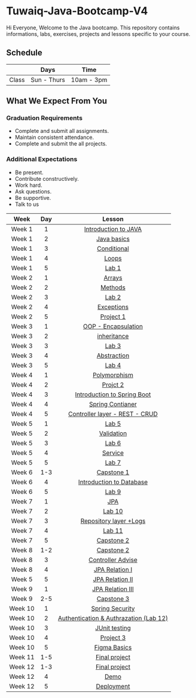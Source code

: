 # Tuwaiq-Java-Bootcamp-V4
Hi Everyone, Welcome to the Java bootcamp. This repository contains informations, labs, exercises, projects and lessons specific to your course.

## Schedule
|  | Days | Time |
| --- | ------------- | ------------- |
| Class | Sun - Thurs  | 10am - 3pm  |


## What We Expect From You
### Graduation Requirements
* Complete and submit all assignments.
* Maintain consistent attendance.
* Complete and submit the all projects.
### Additional Expectations
* Be present.
* Contribute constructively.
* Work hard.
* Ask questions.
* Be supportive.
* Talk to us


| Week   | Day | Lesson 
|:-----:|:---:|:------:|
| Week 1| 1   |[Introduction to JAVA]()|
| Week 1| 2   |[Java basics]()|
| Week 1| 3   |[Conditional]()|
| Week 1| 4   |[Loops]()|
| Week 1| 5   |[Lab 1](https://github.com/Tuwaiq-Academy-Training/Java-lab1) | 
| Week 2| 1   |[Arrays]()|
| Week 2| 2   |[Methods]()| 
| Week 2| 3   |[Lab 2](https://github.com/Tuwaiq-Academy-Training/Java-lab2)|
| Week 2| 4   |[Exceptions]()| 
| Week 2| 5   |[Project 1](https://github.com/Tuwaiq-Academy-Training/Java-project1)| 
| Week 3| 1   |[OOP - Encapsulation]()| 
| Week 3| 2   |[inheritance]()| 
| Week 3| 3   |[Lab 3](https://github.com/Tuwaiq-Academy-Training/Java-lab3)| 
| Week 3| 4   |[Abstraction]()| 
| Week 3| 5   |[Lab 4](https://github.com/Tuwaiq-Academy-Training/Java-lab4)| 
| Week 4| 1   |[Polymorphism]()| 
| Week 4| 2   |[Projct 2]()|
| Week 4| 3   |[Introduction to Spring Boot]()| 
| Week 4| 4   |[Spring Contianer]()| 
| Week 4| 5   |[Controller layer - REST - CRUD]()| 
| Week 5| 1   |[Lab 5](https://github.com/Tuwaiq-Academy-Training/Java-lab5)|
| Week 5| 2   |[Validation]()|
| Week 5| 3   |[Lab 6](https://github.com/Tuwaiq-Academy-Training/Java-lab6)|
| Week 5| 4   |[Service]()|
| Week 5| 5   |[Lab 7](https://github.com/Tuwaiq-Academy-Training/Java-lab7)|
| Week 6| 1-3   |[Capstone 1]()|
| Week 6| 4   |[Introduction to Database]()|
| Week 6| 5   |[Lab 9](https://github.com/Tuwaiq-Academy-Training/Java-lab9)|
| Week 7| 1   |[JPA]()|
| Week 7| 2   |[Lab 10](https://github.com/Tuwaiq-Academy-Training/Java-lab10)|
| Week 7| 3   |[Repository layer +Logs]()|
| Week 7| 4   |[Lab 11](https://github.com/Tuwaiq-Academy-Training/Java-lab11)|
| Week 7| 5   |[Capstone 2]()|
| Week 8| 1-2   |[Capstone 2]()|
| Week 8| 3   |[Controller Advise ]()|
| Week 8| 4   |[JPA Relation I]()|
| Week 5| 5   |[JPA Relation II]()|
| Week 9| 1   |[JPA Relation III]()|
| Week 9| 2-5   |[Capstone 3](https://github.com/Tuwaiq-Academy-Training/Java-Capstone-3)|
| Week 10| 1   |[Spring Security]()|
| Week 10| 2   |[Authentication & Authrazation (Lab 12)]()|
| Week 10| 3   |[JUnit testing]()|
| Week 10| 4   |[Project 3]()|
| Week 10| 5   |[Figma Basics]()|
| Week 11| 1-5   |[Final project]()|
| Week 12| 1-3   |[Final project]()|
| Week 12| 4   |[Demo]()|
| Week 12| 5   |[Deployment]()|






